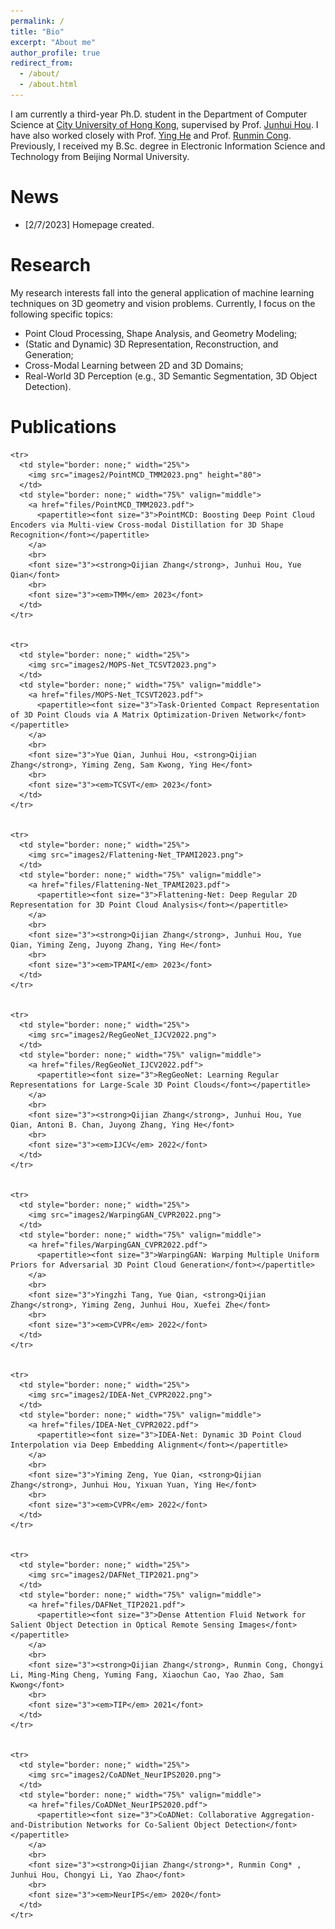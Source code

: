 ```yaml
---
permalink: /
title: "Bio"
excerpt: "About me"
author_profile: true
redirect_from: 
  - /about/
  - /about.html
---
```




I am currently a third-year Ph.D. student in the Department of Computer Science at [City University of Hong Kong](https://www.cityu.edu.hk/), supervised by Prof. [Junhui Hou](https://sites.google.com/site/junhuihoushomepage/). I have also worked closely with Prof. [Ying He](https://personal.ntu.edu.sg/yhe/) and Prof. [Runmin Cong](https://rmcong.github.io/). Previously, I received my B.Sc. degree in Electronic Information Science and Technology from Beijing Normal University.



News
======
* [2/7/2023] Homepage created.


Research
======
My research interests fall into the general application of machine learning techniques on 3D geometry and vision problems. Currently, I focus on the following specific topics:
* Point Cloud Processing, Shape Analysis, and Geometry Modeling;
* (Static and Dynamic) 3D Representation, Reconstruction, and Generation;
* Cross-Modal Learning between 2D and 3D Domains;
* Real-World 3D Perception (e.g., 3D Semantic Segmentation, 3D Object Detection).





Publications
======


<table style="border: none;">
  <tbody>


    <tr>
      <td style="border: none;" width="25%">
        <img src="images2/PointMCD_TMM2023.png" height="80">
      </td>
      <td style="border: none;" width="75%" valign="middle">
        <a href="files/PointMCD_TMM2023.pdf">
          <papertitle><font size="3">PointMCD: Boosting Deep Point Cloud Encoders via Multi-view Cross-modal Distillation for 3D Shape Recognition</font></papertitle>
        </a>
        <br>
        <font size="3"><strong>Qijian Zhang</strong>, Junhui Hou, Yue Qian</font>
        <br>
        <font size="3"><em>TMM</em> 2023</font>
      </td>
    </tr>


    <tr>
      <td style="border: none;" width="25%">
        <img src="images2/MOPS-Net_TCSVT2023.png">
      </td>
      <td style="border: none;" width="75%" valign="middle">
        <a href="files/MOPS-Net_TCSVT2023.pdf">
          <papertitle><font size="3">Task-Oriented Compact Representation of 3D Point Clouds via A Matrix Optimization-Driven Network</font></papertitle>
        </a>
        <br>
        <font size="3">Yue Qian, Junhui Hou, <strong>Qijian Zhang</strong>, Yiming Zeng, Sam Kwong, Ying He</font>
        <br>
        <font size="3"><em>TCSVT</em> 2023</font>
      </td>
    </tr>


    <tr>
      <td style="border: none;" width="25%">
        <img src="images2/Flattening-Net_TPAMI2023.png">
      </td>
      <td style="border: none;" width="75%" valign="middle">
        <a href="files/Flattening-Net_TPAMI2023.pdf">
          <papertitle><font size="3">Flattening-Net: Deep Regular 2D Representation for 3D Point Cloud Analysis</font></papertitle>
        </a>
        <br>
        <font size="3"><strong>Qijian Zhang</strong>, Junhui Hou, Yue Qian, Yiming Zeng, Juyong Zhang, Ying He</font>
        <br>
        <font size="3"><em>TPAMI</em> 2023</font>
      </td>
    </tr>
    

    <tr>
      <td style="border: none;" width="25%">
        <img src="images2/RegGeoNet_IJCV2022.png">
      </td>
      <td style="border: none;" width="75%" valign="middle">
        <a href="files/RegGeoNet_IJCV2022.pdf">
          <papertitle><font size="3">RegGeoNet: Learning Regular Representations for Large-Scale 3D Point Clouds</font></papertitle>
        </a>
        <br>
        <font size="3"><strong>Qijian Zhang</strong>, Junhui Hou, Yue Qian, Antoni B. Chan, Juyong Zhang, Ying He</font>
        <br>
        <font size="3"><em>IJCV</em> 2022</font>
      </td>
    </tr>


    <tr>
      <td style="border: none;" width="25%">
        <img src="images2/WarpingGAN_CVPR2022.png">
      </td>
      <td style="border: none;" width="75%" valign="middle">
        <a href="files/WarpingGAN_CVPR2022.pdf">
          <papertitle><font size="3">WarpingGAN: Warping Multiple Uniform Priors for Adversarial 3D Point Cloud Generation</font></papertitle>
        </a>
        <br>
        <font size="3">Yingzhi Tang, Yue Qian, <strong>Qijian Zhang</strong>, Yiming Zeng, Junhui Hou, Xuefei Zhe</font>
        <br>
        <font size="3"><em>CVPR</em> 2022</font>
      </td>
    </tr>


    <tr>
      <td style="border: none;" width="25%">
        <img src="images2/IDEA-Net_CVPR2022.png">
      </td>
      <td style="border: none;" width="75%" valign="middle">
        <a href="files/IDEA-Net_CVPR2022.pdf">
          <papertitle><font size="3">IDEA-Net: Dynamic 3D Point Cloud Interpolation via Deep Embedding Alignment</font></papertitle>
        </a>
        <br>
        <font size="3">Yiming Zeng, Yue Qian, <strong>Qijian Zhang</strong>, Junhui Hou, Yixuan Yuan, Ying He</font>
        <br>
        <font size="3"><em>CVPR</em> 2022</font>
      </td>
    </tr>


    <tr>
      <td style="border: none;" width="25%">
        <img src="images2/DAFNet_TIP2021.png">
      </td>
      <td style="border: none;" width="75%" valign="middle">
        <a href="files/DAFNet_TIP2021.pdf">
          <papertitle><font size="3">Dense Attention Fluid Network for Salient Object Detection in Optical Remote Sensing Images</font></papertitle>
        </a>
        <br>
        <font size="3"><strong>Qijian Zhang</strong>, Runmin Cong, Chongyi Li, Ming-Ming Cheng, Yuming Fang, Xiaochun Cao, Yao Zhao, Sam Kwong</font>
        <br>
        <font size="3"><em>TIP</em> 2021</font>
      </td>
    </tr>
    

    <tr>
      <td style="border: none;" width="25%">
        <img src="images2/CoADNet_NeurIPS2020.png">
      </td>
      <td style="border: none;" width="75%" valign="middle">
        <a href="files/CoADNet_NeurIPS2020.pdf">
          <papertitle><font size="3">CoADNet: Collaborative Aggregation-and-Distribution Networks for Co-Salient Object Detection</font></papertitle>
        </a>
        <br>
        <font size="3"><strong>Qijian Zhang</strong>*, Runmin Cong* , Junhui Hou, Chongyi Li, Yao Zhao</font>
        <br>
        <font size="3"><em>NeurIPS</em> 2020</font>
      </td>
    </tr>









  </tbody>
</table>




